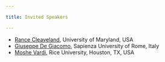 ```yaml
---

title: Invited Speakers

---
```



<ul role="list">
     <li><a href="https://www.cs.umd.edu/people/wcleavel">Rance Cleaveland</a>, University of Maryland, USA </li>
    <li> <a href="http://www.diag.uniroma1.it//degiacom/">Giuseppe De Giacomo</a>, Sapienza University of Rome, Italy </li>    
  <!--  <li><a href="https://www.cs.toronto.edu/~sheila/">Shiela A. Mcilraith</a>, University of Toronto, Canada </li>
    <li><a href="https://www.unibz.it/it/faculties/computer-science/academic-staff/person/31326-marco-montali">Marco Montali</a>, University of Bolzano, Italy </li>
    <li><a href="https://www.engineering.iastate.edu/people/profile/kyrozier/">Kristin Y. Rozier</a>, Iowa State University, USA </li>
    <li><a href="https://www.ae.utexas.edu/people/faculty/faculty-directory/topcu">Ufuk Topcu</a>, University of Texas at Austin, TX, USA </li>  
-->
<li><a href="https://www.cs.rice.edu/~vardi/">Moshe Vardi</a>, Rice University, Houston, TX, USA </li>
</ul>


